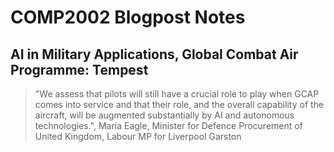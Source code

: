 # COMP2002 Blogpost Notes

## AI in Military Applications, Global Combat Air Programme: Tempest

> "We assess that pilots will still have a crucial role to play when GCAP comes into service and that their role, and the overall capability of the aircraft, will be augmented substantially by AI and autonomous technologies.", Maria Eagle, Minister for Defence Procurement of United Kingdom, Labour MP for Liverpool Garston
